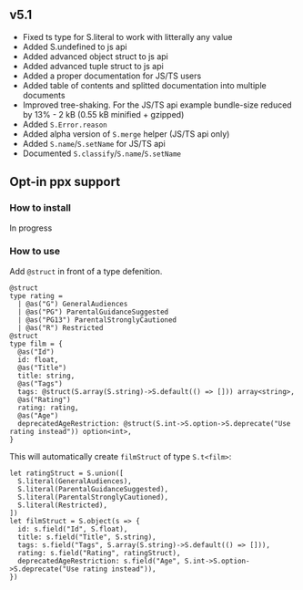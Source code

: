 ## v5.1

- Fixed ts type for S.literal to work with litterally any value
- Added S.undefined to js api
- Added advanced object struct to js api
- Added advanced tuple struct to js api
- Added a proper documentation for JS/TS users
- Added table of contents and splitted documentation into multiple documents
- Improved tree-shaking. For the JS/TS api example bundle-size reduced by 13% - 2 kB (0.55 kB minified + gzipped)
- Added `S.Error.reason`
- Added alpha version of `S.merge` helper (JS/TS api only)
- Added `S.name`/`S.setName` for JS/TS api
- Documented `S.classify`/`S.name`/`S.setName`

## Opt-in ppx support

### How to install

In progress

### How to use

Add `@struct` in front of a type defenition.

```rescript
@struct
type rating =
  | @as("G") GeneralAudiences
  | @as("PG") ParentalGuidanceSuggested
  | @as("PG13") ParentalStronglyCautioned
  | @as("R") Restricted
@struct
type film = {
  @as("Id")
  id: float,
  @as("Title")
  title: string,
  @as("Tags")
  tags: @struct(S.array(S.string)->S.default(() => [])) array<string>,
  @as("Rating")
  rating: rating,
  @as("Age")
  deprecatedAgeRestriction: @struct(S.int->S.option->S.deprecate("Use rating instead")) option<int>,
}
```

This will automatically create `filmStruct` of type `S.t<film>`:

```rescript
let ratingStruct = S.union([
  S.literal(GeneralAudiences),
  S.literal(ParentalGuidanceSuggested),
  S.literal(ParentalStronglyCautioned),
  S.literal(Restricted),
])
let filmStruct = S.object(s => {
  id: s.field("Id", S.float),
  title: s.field("Title", S.string),
  tags: s.field("Tags", S.array(S.string)->S.default(() => [])),
  rating: s.field("Rating", ratingStruct),
  deprecatedAgeRestriction: s.field("Age", S.int->S.option->S.deprecate("Use rating instead")),
})
```
